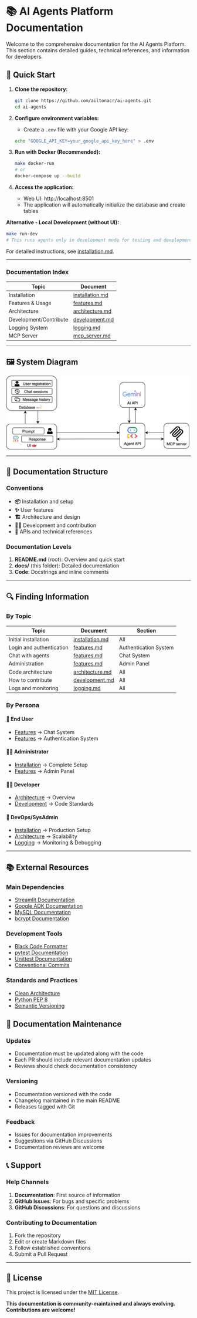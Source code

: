 # 📚 AI Agents Platform Documentation

Welcome to the comprehensive documentation for the AI Agents Platform. This section contains detailed guides, technical references, and information for developers.

## 🚀 Quick Start

1. **Clone the repository:**
   ```bash
   git clone https://github.com/ailtonacr/ai-agents.git
   cd ai-agents
   ```

2. **Configure environment variables:**
   - Create a `.env` file with your Google API key:
   ```bash
   echo "GOOGLE_API_KEY=your_google_api_key_here" > .env
   ```

3. **Run with Docker (Recommended):**
   ```bash
   make docker-run
   # or
   docker-compose up --build
   ```

4. **Access the application:**
   - Web UI: http://localhost:8501
   - The application will automatically initialize the database and create tables

**Alternative - Local Development (without UI):**
```bash
make run-dev
# This runs agents only in development mode for testing and development
```

For detailed instructions, see [installation.md](docs/installation.md).

---

### Documentation Index

| Topic                  | Document                        |
|------------------------|---------------------------------|
| Installation           | [installation.md](docs/installation.md) |
| Features & Usage       | [features.md](docs/features.md)         |
| Architecture           | [architecture.md](docs/architecture.md) |
| Development/Contribute | [development.md](docs/development.md)   |
| Logging System         | [logging.md](docs/logging.md)           |
| MCP Server             | [mcp_server.md](docs/mcp_server.md)     |

---

## 🖼️ System Diagram

![System Diagram](docs/images/ai-agents-diagram.jpg)

---

## 📖 Documentation Structure

### Conventions
- **📦** Installation and setup
- **✨** User features
- **🏗️** Architecture and design
- **👨‍💻** Development and contribution
- **📝** APIs and technical references

### Documentation Levels

1. **README.md** (root): Overview and quick start
2. **docs/** (this folder): Detailed documentation
3. **Code**: Docstrings and inline comments

---

## 🔍 Finding Information

### By Topic

| Topic | Document | Section |
|-------|----------|---------|
| Initial installation | [installation.md](docs/installation.md) | All |
| Login and authentication | [features.md](docs/features.md) | Authentication System |
| Chat with agents | [features.md](docs/features.md) | Chat System |
| Administration | [features.md](docs/features.md) | Admin Panel |
| Code architecture | [architecture.md](docs/architecture.md) | All |
| How to contribute | [development.md](docs/development.md) | All |
| Logs and monitoring | [logging.md](docs/logging.md) | All |

### By Persona

#### 👤 End User
- [Features](docs/features.md) → Chat System
- [Features](docs/features.md) → Authentication System

#### 👨‍💼 Administrator
- [Installation](docs/installation.md) → Complete Setup
- [Features](docs/features.md) → Admin Panel

#### 👨‍💻 Developer
- [Architecture](docs/architecture.md) → Overview
- [Development](docs/development.md) → Code Standards

#### 🔧 DevOps/SysAdmin
- [Installation](docs/installation.md) → Production Setup
- [Architecture](docs/architecture.md) → Scalability
- [Logging](docs/logging.md) → Monitoring & Debugging

---

## 📚 External Resources

### Main Dependencies
- [Streamlit Documentation](https://docs.streamlit.io/)
- [Google ADK Documentation](https://google.github.io/adk-docs/)
- [MySQL Documentation](https://dev.mysql.com/doc/)
- [bcrypt Documentation](https://pypi.org/project/bcrypt/)

### Development Tools
- [Black Code Formatter](https://black.readthedocs.io/)
- [pytest Documentation](https://docs.pytest.org/)
- [Unittest Documentation](https://docs.python.org/3/library/unittest.html)
- [Conventional Commits](https://www.conventionalcommits.org/)

### Standards and Practices
- [Clean Architecture](https://blog.cleancoder.com/uncle-bob/2012/08/13/the-clean-architecture.html)
- [Python PEP 8](https://pep8.org/)
- [Semantic Versioning](https://semver.org/)

## 🔄 Documentation Maintenance

### Updates
- Documentation must be updated along with the code
- Each PR should include relevant documentation updates
- Reviews should check documentation consistency

### Versioning
- Documentation versioned with the code
- Changelog maintained in the main README
- Releases tagged with Git

### Feedback
- Issues for documentation improvements
- Suggestions via GitHub Discussions
- Documentation reviews are welcome

## 📞 Support

### Help Channels
1. **Documentation**: First source of information
2. **GitHub Issues**: For bugs and specific problems
3. **GitHub Discussions**: For questions and discussions

### Contributing to Documentation
1. Fork the repository
2. Edit or create Markdown files
3. Follow established conventions
4. Submit a Pull Request

---

## 📝 License

This project is licensed under the [MIT License](LICENSE).

**This documentation is community-maintained and always evolving. Contributions are welcome!**
